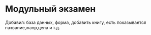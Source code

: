 # Модульный экзамен
Добавил: база данных, форма, добавить книгу, есть показывается название,жанр,цена и т.д.

